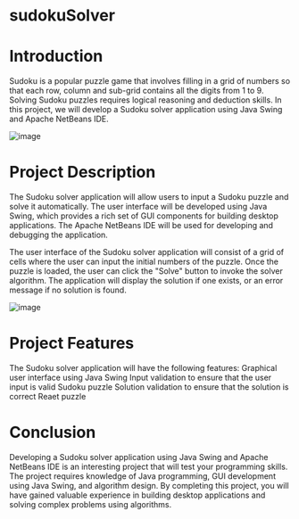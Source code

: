 # sudokuSolver
# Introduction
Sudoku is a popular puzzle game that involves filling in a grid of numbers so that each row, column and sub-grid contains all the digits from 1 to 9. Solving Sudoku puzzles requires logical reasoning and deduction skills. In this project, we will develop a Sudoku solver application using Java Swing and Apache NetBeans IDE.

![image](https://github.com/Deep871xd/sudokuSolver/assets/102525444/7733021e-d63d-4f0e-bd5f-7f5f464d64e7) 

# Project Description
The Sudoku solver application will allow users to input a Sudoku puzzle and solve it automatically. The user interface will be developed using Java Swing, which provides a rich set of GUI components for building desktop applications. The Apache NetBeans IDE will be used for developing and debugging the application.

The user interface of the Sudoku solver application will consist of a grid of cells where the user can input the initial numbers of the puzzle. Once the puzzle is loaded, the user can click the "Solve" button to invoke the solver algorithm. The application will display the solution if one exists, or an error message if no solution is found.

![image](https://github.com/Deep871xd/sudokuSolver/assets/102525444/188d6ee1-3152-4fc4-b156-bf4e97b4a44e)

# Project Features
The Sudoku solver application will have the following features:
Graphical user interface using Java Swing
Input validation to ensure that the user input is valid Sudoku puzzle
Solution validation to ensure that the solution is correct
Reaet puzzle

# Conclusion
Developing a Sudoku solver application using Java Swing and Apache NetBeans IDE is an interesting project that will test your programming skills. The project requires knowledge of Java programming, GUI development using Java Swing, and algorithm design. By completing this project, you will have gained valuable experience in building desktop applications and solving complex problems using algorithms.
